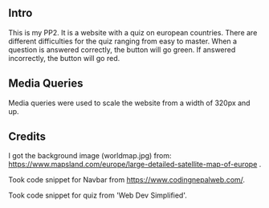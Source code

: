 ## Intro
This is my PP2. It is a website with a quiz on european countries. There are different difficulties for the quiz ranging from easy to master. When a question is answered correctly, the button will go green. If answered incorrectly, the button will go red.

## Media Queries
Media queries were used to scale the website from a width of 320px and up.

## Credits
I got the background image (worldmap.jpg) from: https://www.mapsland.com/europe/large-detailed-satellite-map-of-europe . 

Took code snippet for Navbar from https://www.codingnepalweb.com/.

Took code snippet for quiz from 'Web Dev Simplified'.
